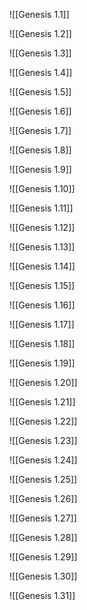 ![[Genesis 1.1]]

![[Genesis 1.2]]

![[Genesis 1.3]]

![[Genesis 1.4]]

![[Genesis 1.5]]

![[Genesis 1.6]]

![[Genesis 1.7]]

![[Genesis 1.8]]

![[Genesis 1.9]]

![[Genesis 1.10]]

![[Genesis 1.11]]

![[Genesis 1.12]]

![[Genesis 1.13]]

![[Genesis 1.14]]

![[Genesis 1.15]]

![[Genesis 1.16]]

![[Genesis 1.17]]

![[Genesis 1.18]]

![[Genesis 1.19]]

![[Genesis 1.20]]

![[Genesis 1.21]]

![[Genesis 1.22]]

![[Genesis 1.23]]

![[Genesis 1.24]]

![[Genesis 1.25]]

![[Genesis 1.26]]

![[Genesis 1.27]]

![[Genesis 1.28]]

![[Genesis 1.29]]

![[Genesis 1.30]]

![[Genesis 1.31]]
